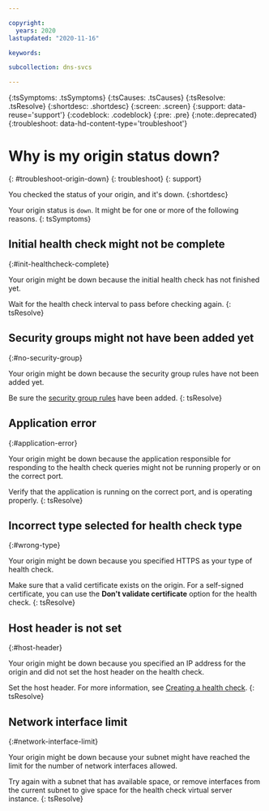 ```yaml
---

copyright:
  years: 2020
lastupdated: "2020-11-16"

keywords:

subcollection: dns-svcs

---
```


{:tsSymptoms: .tsSymptoms}
{:tsCauses: .tsCauses}
{:tsResolve: .tsResolve}
{:shortdesc: .shortdesc}
{:screen: .screen}
{:support: data-reuse='support'}
{:codeblock: .codeblock}
{:pre: .pre}
{:note:.deprecated}
{:troubleshoot: data-hd-content-type='troubleshoot'}


# Why is my origin status down?
{: #troubleshoot-origin-down}
{: troubleshoot}
{: support}

You checked the status of your origin, and it's down.
{:shortdesc}

Your origin status is `down`. It might be for one or more of the following reasons.
{: tsSymptoms}

## Initial health check might not be complete
{:#init-healthcheck-complete}

Your origin might be down because the initial health check has not finished yet. 

Wait for the health check interval to pass before checking again.
{: tsResolve}

## Security groups might not have been added yet
{:#no-security-group}

Your origin might be down because the security group rules have not been added yet.

Be sure the [security group rules](/docs/dns-svcs?topic=dns-svcs-global-load-balancers#security-groups-glb) have been added.
{: tsResolve}

## Application error
{:#application-error}

Your origin might be down because the application responsible for responding to the health check queries might not be running properly or on the correct port.

Verify that the application is running on the correct port, and is operating properly.
{: tsResolve}

## Incorrect type selected for health check type
{:#wrong-type}

Your origin might be down because you specified HTTPS as your type of health check. 

Make sure that a valid certificate exists on the origin. For a self-signed certificate, you can use the **Don't validate certificate** option for the health check.
{: tsResolve}

## Host header is not set
{:#host-header}

Your origin might be down because you specified an IP address for the origin and did not set the host header on the health check.

Set the host header. For more information, see [Creating a health check](/docs/dns-svcs?topic=dns-svcs-global-load-balancers#add-a-health-check).
{: tsResolve}

## Network interface limit
{:#network-interface-limit}

Your origin might be down because your subnet might have reached the limit for the number of network interfaces allowed. 

Try again with a subnet that has available space, or remove interfaces from the current subnet to give space for the health check virtual server instance.
{: tsResolve}

